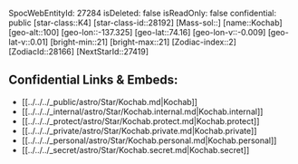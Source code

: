﻿---
location: [74.16,137.325,100]
type: Star
tags:
- astro/Star

---
SpocWebEntityId: 27284
isDeleted: false
isReadOnly: false
confidential: public
[star-class::K4]
[star-class-id::28192]
[Mass-sol::]
[name::Kochab]
[geo-alt::100]
[geo-lon::-137.325]
[geo-lat::74.16]
[geo-lon-v::-0.009]
[geo-lat-v::0.01]
[bright-min::21]
[bright-max::21]
[Zodiac-index::2]
[ZodiacId::28166]
[NextStarId::27419]



## Confidential Links & Embeds: 
- [[../../../_public/astro/Star/Kochab.md|Kochab]] 
- [[../../../_internal/astro/Star/Kochab.internal.md|Kochab.internal]] 
- [[../../../_protect/astro/Star/Kochab.protect.md|Kochab.protect]] 
- [[../../../_private/astro/Star/Kochab.private.md|Kochab.private]] 
- [[../../../_personal/astro/Star/Kochab.personal.md|Kochab.personal]] 
- [[../../../_secret/astro/Star/Kochab.secret.md|Kochab.secret]]

